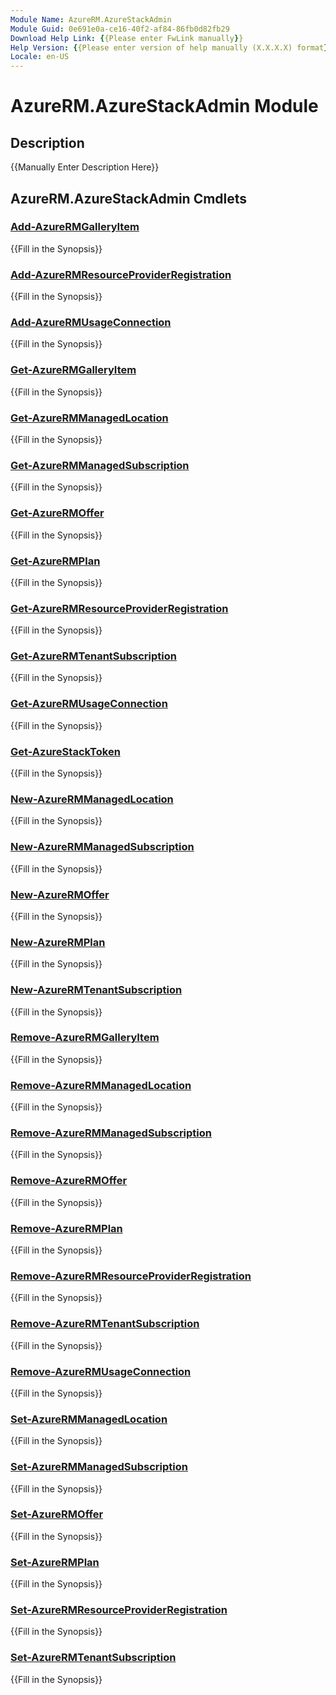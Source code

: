 ```yaml
---
Module Name: AzureRM.AzureStackAdmin
Module Guid: 0e691e0a-ce16-40f2-af84-86fb0d82fb29
Download Help Link: {{Please enter FwLink manually}}
Help Version: {{Please enter version of help manually (X.X.X.X) format}}
Locale: en-US
---
```


# AzureRM.AzureStackAdmin Module
## Description
{{Manually Enter Description Here}}

## AzureRM.AzureStackAdmin Cmdlets
### [Add-AzureRMGalleryItem](Add-AzureRMGalleryItem.md)
{{Fill in the Synopsis}}

### [Add-AzureRMResourceProviderRegistration](Add-AzureRMResourceProviderRegistration.md)
{{Fill in the Synopsis}}

### [Add-AzureRMUsageConnection](Add-AzureRMUsageConnection.md)
{{Fill in the Synopsis}}

### [Get-AzureRMGalleryItem](Get-AzureRMGalleryItem.md)
{{Fill in the Synopsis}}

### [Get-AzureRMManagedLocation](Get-AzureRMManagedLocation.md)
{{Fill in the Synopsis}}

### [Get-AzureRMManagedSubscription](Get-AzureRMManagedSubscription.md)
{{Fill in the Synopsis}}

### [Get-AzureRMOffer](Get-AzureRMOffer.md)
{{Fill in the Synopsis}}

### [Get-AzureRMPlan](Get-AzureRMPlan.md)
{{Fill in the Synopsis}}

### [Get-AzureRMResourceProviderRegistration](Get-AzureRMResourceProviderRegistration.md)
{{Fill in the Synopsis}}

### [Get-AzureRMTenantSubscription](Get-AzureRMTenantSubscription.md)
{{Fill in the Synopsis}}

### [Get-AzureRMUsageConnection](Get-AzureRMUsageConnection.md)
{{Fill in the Synopsis}}

### [Get-AzureStackToken](Get-AzureStackToken.md)
{{Fill in the Synopsis}}

### [New-AzureRMManagedLocation](New-AzureRMManagedLocation.md)
{{Fill in the Synopsis}}

### [New-AzureRMManagedSubscription](New-AzureRMManagedSubscription.md)
{{Fill in the Synopsis}}

### [New-AzureRMOffer](New-AzureRMOffer.md)
{{Fill in the Synopsis}}

### [New-AzureRMPlan](New-AzureRMPlan.md)
{{Fill in the Synopsis}}

### [New-AzureRMTenantSubscription](New-AzureRMTenantSubscription.md)
{{Fill in the Synopsis}}

### [Remove-AzureRMGalleryItem](Remove-AzureRMGalleryItem.md)
{{Fill in the Synopsis}}

### [Remove-AzureRMManagedLocation](Remove-AzureRMManagedLocation.md)
{{Fill in the Synopsis}}

### [Remove-AzureRMManagedSubscription](Remove-AzureRMManagedSubscription.md)
{{Fill in the Synopsis}}

### [Remove-AzureRMOffer](Remove-AzureRMOffer.md)
{{Fill in the Synopsis}}

### [Remove-AzureRMPlan](Remove-AzureRMPlan.md)
{{Fill in the Synopsis}}

### [Remove-AzureRMResourceProviderRegistration](Remove-AzureRMResourceProviderRegistration.md)
{{Fill in the Synopsis}}

### [Remove-AzureRMTenantSubscription](Remove-AzureRMTenantSubscription.md)
{{Fill in the Synopsis}}

### [Remove-AzureRMUsageConnection](Remove-AzureRMUsageConnection.md)
{{Fill in the Synopsis}}

### [Set-AzureRMManagedLocation](Set-AzureRMManagedLocation.md)
{{Fill in the Synopsis}}

### [Set-AzureRMManagedSubscription](Set-AzureRMManagedSubscription.md)
{{Fill in the Synopsis}}

### [Set-AzureRMOffer](Set-AzureRMOffer.md)
{{Fill in the Synopsis}}

### [Set-AzureRMPlan](Set-AzureRMPlan.md)
{{Fill in the Synopsis}}

### [Set-AzureRMResourceProviderRegistration](Set-AzureRMResourceProviderRegistration.md)
{{Fill in the Synopsis}}

### [Set-AzureRMTenantSubscription](Set-AzureRMTenantSubscription.md)
{{Fill in the Synopsis}}

